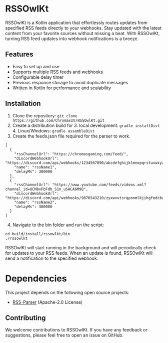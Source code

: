 # RSSOwlKt
RSSOwlKt is a Kotlin application that effortlessly routes updates from specified RSS feeds directly to your webhooks. Stay updated with the latest content from your favorite sources without missing a beat. With RSSOwlKt, turning RSS feed updates into webhook notifications is a breeze.

## Features

* Easy to set up and use
* Supports multiple RSS feeds and webhooks
* Configurable delay timer
* Previous response storage to avoid duplicate messages
* Written in Kotlin for performance and scalability

## Installation

1. Clone the repository: ```git clone https://github.com/ChromasIV/RSSOwlKt.git```
2. Create a distribution build for 
   3. local development: ```gradle installDist```
   4. Linux/Windows: ```gradle assembleDist```
5. Create the feeds.json file required for the parser to work.
```
[
  {
    "rssChannelUrl": "https://chromasgaming.com/feed/",
    "discordWebhookUrl": "https://discord.com/api/webhooks/1234567890/abcdefghijklmnopqrstuvwxyz",
    "name": "rssName1",
    "delayMs": 300000
  },
  {
    "rssChannelUrl": "https://www.youtube.com/feeds/videos.xml?channel_id=UCM8vFbFdb_S1n_uSACA6M9Q",
    "discordWebhookUrl": "https://discord.com/api/webhooks/9876543210/zyxwvutsrqponmlkjihgfedcba",
    "name": "rssName2",
    "delayMs": 300000
  }
]
```
4. Navigate to the bin folder and run the script:
```
cd build/install/rssowlkt/bin
./rssowlkt
```

RSSOwlKt will start running in the background and will periodically check for updates to your RSS feeds. When an update is found, RSSOwlKt will send a notification to the specified webhook.

# Dependencies

This project depends on the following open source projects:

* [RSS-Parser](https://github.com/prof18/RSS-Parser) (Apache-2.0 License)

## Contributing

We welcome contributions to RSSOwlKt. If you have any feedback or suggestions, please feel free to open an issue on GitHub.
